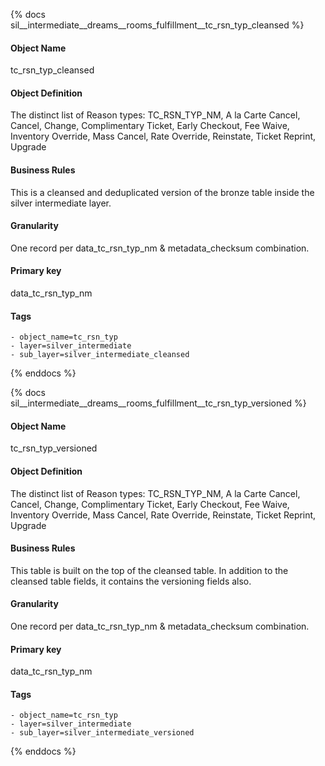 {% docs sil__intermediate__dreams__rooms_fulfillment__tc_rsn_typ_cleansed %}

#### Object Name
tc_rsn_typ_cleansed

#### Object Definition
The distinct list of Reason types: TC_RSN_TYP_NM, A la Carte Cancel, Cancel, Change, Complimentary Ticket, Early Checkout, Fee Waive, Inventory Override, Mass Cancel, Rate Override, Reinstate, Ticket Reprint, Upgrade

#### Business Rules
This is a cleansed and deduplicated version of the bronze table inside the silver intermediate layer.

#### Granularity
One record per data_tc_rsn_typ_nm & metadata_checksum combination.

#### Primary key
data_tc_rsn_typ_nm

#### Tags
    - object_name=tc_rsn_typ
    - layer=silver_intermediate
    - sub_layer=silver_intermediate_cleansed

{% enddocs %}

{% docs sil__intermediate__dreams__rooms_fulfillment__tc_rsn_typ_versioned %}

#### Object Name
tc_rsn_typ_versioned

#### Object Definition
The distinct list of Reason types: TC_RSN_TYP_NM, A la Carte Cancel, Cancel, Change, Complimentary Ticket, Early Checkout, Fee Waive, Inventory Override, Mass Cancel, Rate Override, Reinstate, Ticket Reprint, Upgrade

#### Business Rules
This table is built on the top of the cleansed table. In addition to the cleansed table fields, it contains the versioning fields also.

#### Granularity
One record per data_tc_rsn_typ_nm & metadata_checksum combination.

#### Primary key
data_tc_rsn_typ_nm

#### Tags
    - object_name=tc_rsn_typ
    - layer=silver_intermediate
    - sub_layer=silver_intermediate_versioned

{% enddocs %}